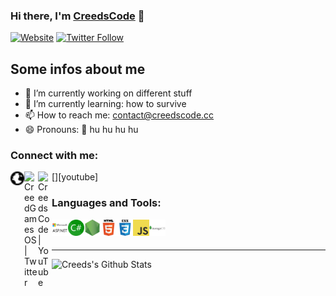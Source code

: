### Hi there, I'm [CreedsCode][website] 👋
[![Website](https://img.shields.io/website?label=creedscode.cc&style=for-the-badge&url=https%3A%2F%2Fcreedscode.cc)](http://creedscode.cc)
[![Twitter Follow](https://img.shields.io/twitter/follow/CreedGamesOA?color=1DA1F2&logo=twitter&style=for-the-badge)](https://twitter.com/intent/follow?original_referer=https%3A%2F%2Fgithub.com%2FCreedsCode&screen_name=CreedsCode)

## Some infos about me
- 🔭 I’m currently working on different stuff
- 🌱 I’m currently learning: how to survive
- 📫 How to reach me: contact@creedscode.cc
- 😄 Pronouns: 🦍 hu hu hu hu

### Connect with me:
[<img align="left" alt="http://creedscode.cc" width="22px" src="https://raw.githubusercontent.com/iconic/open-iconic/master/svg/globe.svg" />][website]
[<img align="left" alt="CreedGamesOS | Twitter" width="22px" src="https://cdn.jsdelivr.net/npm/simple-icons@v3/icons/twitter.svg" />][twitter]
[<img align="left" alt="CreedsCode | YouTube" width="22px" src="https://cdn.jsdelivr.net/npm/simple-icons@v3/icons/youtube.svg" />][youtube]
<br />

### Languages and Tools:
<img align="left" alt="Asp.Net" width="26px" src="https://github.com/github/explore/raw/master/topics/aspnet/aspnet.png" />
<img align="left" alt="C#" width="26px" src="https://raw.githubusercontent.com/github/explore/master/topics/csharp/csharp.png" />
<img align="left" alt="Node.js" width="26px" src="https://raw.githubusercontent.com/github/explore/80688e429a7d4ef2fca1e82350fe8e3517d3494d/topics/nodejs/nodejs.png" />
<img align="left" alt="HTML5" width="26px" src="https://raw.githubusercontent.com/github/explore/80688e429a7d4ef2fca1e82350fe8e3517d3494d/topics/html/html.png" />
<img align="left" alt="CSS3" width="26px" src="https://raw.githubusercontent.com/github/explore/80688e429a7d4ef2fca1e82350fe8e3517d3494d/topics/css/css.png" />
<img align="left" alt="JavaScript" width="26px" src="https://raw.githubusercontent.com/github/explore/80688e429a7d4ef2fca1e82350fe8e3517d3494d/topics/javascript/javascript.png" />
<img align="left" alt="MongoDB" width="26px" src="https://raw.githubusercontent.com/github/explore/80688e429a7d4ef2fca1e82350fe8e3517d3494d/topics/mongodb/mongodb.png" />
<br />
<br />

---

<img align="left" alt="Creeds's Github Stats" src="https://github-readme-stats.codestackr.vercel.app/api?username=CreedsCode&show_icons=true&hide_border=true" />

[website]: http://creedscode.cc
[twitter]: https://twitter.com/CreedGamesOA
